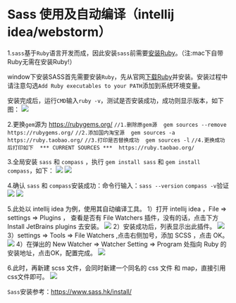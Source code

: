 # Sass 使用及自动编译（intellij idea/webstorm）
1.`sass`基于`Ruby`语言开发而成，因此安装`sass`前需要[安装Ruby](http://rubyinstaller.org/downloads)。（注:mac下自带Ruby无需在安装Ruby!）

window下安装SASS首先需要安装`Ruby`，先从官网[下载Ruby](http://rubyinstaller.org/downloads)并安装。安装过程中请注意勾选`Add Ruby executables to your PATH`添加到系统环境变量。

安装完成后，运行`CMD`输入`ruby -v`，测试是否安装成功，成功则显示版本，如下图：
![](http://upload-images.jianshu.io/upload_images/8879462-c6f4b3c3da66108f.png?imageMogr2/auto-orient/strip%7CimageView2/2/w/1240)

2.更换`gem`源为 https://rubygems.org/
`//1.删除原gem源  gem sources --remove https://rubygems.org/`
`//2.添加国内淘宝源  gem sources -a https://ruby.taobao.org/`
`//3.打印是否替换成功  gem sources -l`
`//4.更换成功后打印如下  *** CURRENT SOURCES ***  https://ruby.taobao.org/  `

3.全局安装 `sass` 和 `compass` ，执行 `gem install sass` 和 `gem install compass`，如下：
![](http://upload-images.jianshu.io/upload_images/8879462-9e2ffefcb5af19c7.png?imageMogr2/auto-orient/strip%7CimageView2/2/w/1240)
![](http://upload-images.jianshu.io/upload_images/8879462-eba5b27bb9187a74.png?imageMogr2/auto-orient/strip%7CimageView2/2/w/1240)

4.确认 `sass` 和 `compass`安装成功：命令行输入：`sass --version`  `compass -v`验证
![](http://upload-images.jianshu.io/upload_images/8879462-e02c0583631de320.png?imageMogr2/auto-orient/strip%7CimageView2/2/w/1240)
![](http://upload-images.jianshu.io/upload_images/8879462-0237ca8cead28f8d.png?imageMogr2/auto-orient/strip%7CimageView2/2/w/1240)

5.此处以 intellij idea 为例，使用其自动编译工具。
1）打开  intellij idea ，File => settings => Plugins ， 查看是否有 File Watchers 插件，没有的话，点击下方 Install JetBrains plugins 去安装。
![](http://upload-images.jianshu.io/upload_images/8879462-4aa3ef6ecc915676.png?imageMogr2/auto-orient/strip%7CimageView2/2/w/1240)
2）安装成功后，列表显示出此插件。
![](http://upload-images.jianshu.io/upload_images/8879462-d087186cec9ec1d8.png?imageMogr2/auto-orient/strip%7CimageView2/2/w/1240)
3）settings => Tools => File Watchers ,点击右侧加号，添加 SCSS ，点击 OK。
![](http://upload-images.jianshu.io/upload_images/8879462-f5307b9a377cb1af.png?imageMogr2/auto-orient/strip%7CimageView2/2/w/1240)
4）在弹出的 New Watcher => Watcher Setting => Program 处指向 Ruby 的安装地址，点击OK，配置完成。
![](http://upload-images.jianshu.io/upload_images/8879462-dc991a2ca200fdd6.png?imageMogr2/auto-orient/strip%7CimageView2/2/w/1240)

6.此时，再新建 scss 文件，会同时新建一个同名的 css 文件 和 map，直接引用 css文件即可。
![](http://upload-images.jianshu.io/upload_images/8879462-3ff1bcbdb702927f.png?imageMogr2/auto-orient/strip%7CimageView2/2/w/1240)

`Sass`安装参考：https://www.sass.hk/install/


















